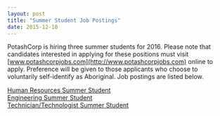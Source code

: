 ```yaml
---
layout: post
title: "Summer Student Job Postings"
date: 2015-12-10
---
```


PotashCorp is hiring three summer students for 2016. Please note that candidates interested in applying for these positions must visit [www.potashcorpjobs.com](http://www.potashcorpjobs.com) online to apply. Preference will be given to those applicants who choose to voluntarily self-identify as Aboriginal. Job postings are listed below.<!--end-excerpt-->

[Human Resources Summer Student](/assets/news/2015/hr-summer-student-job-posting.pdf)  
[Engineering Summer Student](/assets/news/2015/eng-summer-student-job-posting.pdf)  
[Technician/Technologist Summer Student](/assets/news/2015/tech-summer-student-job-posting.pdf)  